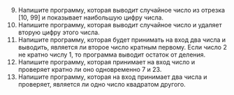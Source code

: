 9. Напишите программу, которая выводит случайное число из отрезка [10, 99] и показывает наибольшую цифру числа.
11. Напишите программу, которая выводит случайное число и удаляет вторую цифру этого числа.
12. Напишите программу, которая будет принимать на вход два числа и выводить, является ли второе число кратным первому. 
    Если число 2 не кратно числу 1, то программа выводит остаток от деления.
14. Напишите программу, которая принимает на вход число и проверяет кратно ли оно одновременно 7 и 23.
16. Напишите программу, которая на вход принимает два числа и проверяет, является ли одно число квадратом другого.
